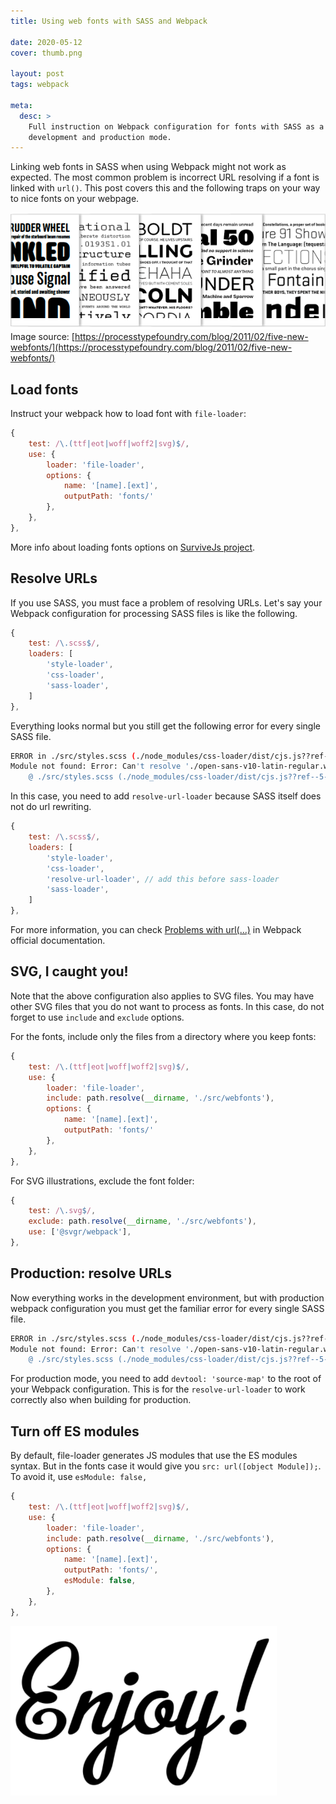 ```yaml
---
title: Using web fonts with SASS and Webpack

date: 2020-05-12
cover: thumb.png

layout: post
tags: webpack

meta:
  desc: >
    Full instruction on Webpack configuration for fonts with SASS as a CSS solution, for both
    development and production mode.
---
```


<div data-excerpt>

Linking web fonts in SASS when using Webpack might not work as expected. The most common problem is incorrect URL resolving if a font is linked with `url()`. This post covers this and the following traps on your way to nice fonts on your webpage.

</div>

<div class="small" markdown="1">

![](thumb.png)<br/>
Image source:
[https://processtypefoundry.com/blog/2011/02/five-new-webfonts/](https://processtypefoundry.com/blog/2011/02/five-new-webfonts/)

</div>

## Load fonts

Instruct your webpack how to load font with `file-loader`:

```javascript
{
    test: /\.(ttf|eot|woff|woff2|svg)$/,
    use: {
        loader: 'file-loader',
        options: {
            name: '[name].[ext]',
            outputPath: 'fonts/'
        },
    },
},
```

More info about loading fonts options on [SurviveJs project](https://survivejs.com/webpack/loading/fonts/).

## Resolve URLs

If you use SASS, you must face a problem of resolving URLs. Let's say your Webpack configuration for processing SASS files is like the following.

```javascript
{
    test: /\.scss$/,
    loaders: [
        'style-loader',
        'css-loader',
        'sass-loader',
    ]
},
```

Everything looks normal but you still get the following error for every single SASS file.

```bash
ERROR in ./src/styles.scss (./node_modules/css-loader/dist/cjs.js??ref--5-1!./node_modules/resolve-url-loader!./node_modules/sass-loader/dist/cjs.js??ref--5-3!./src/styles.scss)
Module not found: Error: Can't resolve './open-sans-v10-latin-regular.woff' in '/Users/varya/WebDev/my-pet-project'
    @ ./src/styles.scss (./node_modules/css-loader/dist/cjs.js??ref--5-1!./node_modules/resolve-url-loader!./node_modules/sass-loader/dist/cjs.js??ref--5-3!./src/styles.scss) 19:42-87
```

In this case, you need to add `resolve-url-loader` because SASS itself does not do url rewriting.

```javascript
{
    test: /\.scss$/,
    loaders: [
        'style-loader',
        'css-loader',
        'resolve-url-loader', // add this before sass-loader
        'sass-loader',
    ]
},
```

For more information, you can check [Problems with url(...)](https://webpack.js.org/loaders/sass-loader/#problems-with-url) in Webpack official documentation.

## SVG, I caught you!

Note that the above configuration also applies to SVG files. You may have other SVG files that you do not want to process as fonts. In this case, do not forget to use `include` and `exclude` options.

For the fonts, include only the files from a directory where you keep fonts:

```javascript
{
    test: /\.(ttf|eot|woff|woff2|svg)$/,
    use: {
        loader: 'file-loader',
        include: path.resolve(__dirname, './src/webfonts'),
        options: {
            name: '[name].[ext]',
            outputPath: 'fonts/'
        },
    },
},
```

For SVG illustrations, exclude the font folder:

```javascript
{
    test: /\.svg$/,
    exclude: path.resolve(__dirname, './src/webfonts'),
    use: ['@svgr/webpack'],
},
```

## Production: resolve URLs

Now everything works in the development environment, but with production webpack configuration you must get the familiar error for every single SASS file.

```bash
ERROR in ./src/styles.scss (./node_modules/css-loader/dist/cjs.js??ref--5-1!./node_modules/resolve-url-loader!./node_modules/sass-loader/dist/cjs.js??ref--5-3!./src/styles.scss)
Module not found: Error: Can't resolve './open-sans-v10-latin-regular.woff' in '/Users/varya/WebDev/my-pet-project'
    @ ./src/styles.scss (./node_modules/css-loader/dist/cjs.js??ref--5-1!./node_modules/resolve-url-loader!./node_modules/sass-loader/dist/cjs.js??ref--5-3!./src/styles.scss) 19:42-87
```

For production mode, you need to add `devtool: 'source-map'` to the root of your Webpack configuration. This is for the `resolve-url-loader` to work correctly also when building for production.

## Turn off ES modules

By default, file-loader generates JS modules that use the ES modules syntax. But in the fonts case it would give you `src: url([object Module]);`. To avoid it, use `esModule: false,`

```javascript
{
    test: /\.(ttf|eot|woff|woff2|svg)$/,
    use: {
        loader: 'file-loader',
        include: path.resolve(__dirname, './src/webfonts'),
        options: {
            name: '[name].[ext]',
            outputPath: 'fonts/',
            esModule: false,
        },
    },
},
```

![](./enjoy.png)

